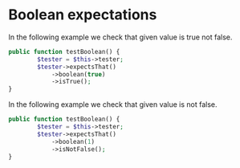 # Boolean expectations

In the following example we check that given value is true not false.

```php
public function testBoolean() {
        $tester = $this->tester;
        $tester->expectsThat()
            ->boolean(true)
            ->isTrue();
}
```

In the following example we check that given value is not false.

```php
public function testBoolean() {
        $tester = $this->tester;
        $tester->expectsThat()
            ->boolean(1)
            ->isNotFalse();
}
```